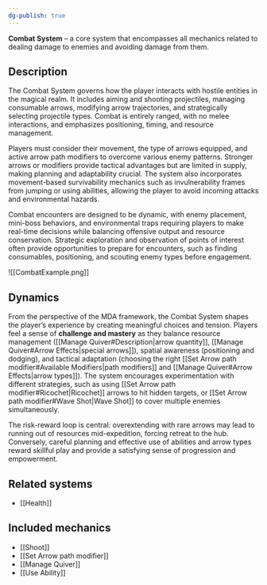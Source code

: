 ```yaml
---
dg-publish: true
---
```

**Combat System** – a core system that encompasses all mechanics related to dealing damage to enemies and avoiding damage from them.
## Description
The Combat System governs how the player interacts with hostile entities in the magical realm. It includes aiming and shooting projectiles, managing consumable arrows, modifying arrow trajectories, and strategically selecting projectile types. Combat is entirely ranged, with no melee interactions, and emphasizes positioning, timing, and resource management.

Players must consider their movement, the type of arrows equipped, and active arrow path modifiers to overcome various enemy patterns. Stronger arrows or modifiers provide tactical advantages but are limited in supply, making planning and adaptability crucial. The system also incorporates movement-based survivability mechanics such as invulnerability frames from jumping or using abilities, allowing the player to avoid incoming attacks and environmental hazards.

Combat encounters are designed to be dynamic, with enemy placement, mini-boss behaviors, and environmental traps requiring players to make real-time decisions while balancing offensive output and resource conservation. Strategic exploration and observation of points of interest often provide opportunities to prepare for encounters, such as finding consumables, positioning, and scouting enemy types before engagement.

![[CombatExample.png]]
## Dynamics
From the perspective of the MDA framework, the Combat System shapes the player’s experience by creating meaningful choices and tension. Players feel a sense of **challenge and mastery** as they balance resource management ([[Manage Quiver#Description|arrow quantity]], [[Manage Quiver#Arrow Effects|special arrows]]), spatial awareness (positioning and dodging), and tactical adaptation (choosing the right [[Set Arrow path modifier#Available Modifiers|path modifiers]] and [[Manage Quiver#Arrow Effects|arrow types]]). The system encourages experimentation with different strategies, such as using [[Set Arrow path modifier#Ricochet|Ricochet]] arrows to hit hidden targets, or [[Set Arrow path modifier#Wave Shot|Wave Shot]] to cover multiple enemies simultaneously.

The risk-reward loop is central: overextending with rare arrows may lead to running out of resources mid-expedition, forcing retreat to the hub. Conversely, careful planning and effective use of abilities and arrow types reward skillful play and provide a satisfying sense of progression and empowerment.

## Related systems
- [[Health]]
## Included mechanics
- [[Shoot]]
- [[Set Arrow path modifier]]
- [[Manage Quiver]]
- [[Use Ability]]
